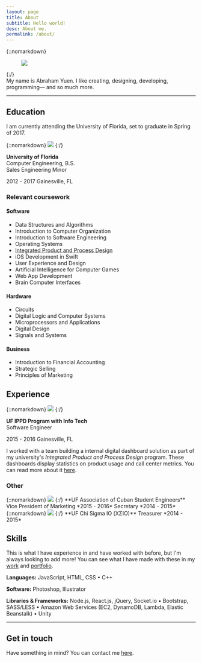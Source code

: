 ```yaml
---
layout: page
title: About
subtitle: Hello world!
desc: About me.
permalink: /about/
---
```


<div class="pretty-links">

{::nomarkdown}
<figure class="site-profile">
  <img src="{{ site.baseurl }}/assets/img/profile.png">
</figure>
{:/}

<div class="lead lead-about">My name is Abraham Yuen. I like creating, designing, developing, programming— and so much more.
</div>

---

## Education

I am currently attending the University of Florida, set to graduate in Spring of 2017.

<div class="grid no-gutters infobox">
<div class="unit four-fifths">
{::nomarkdown}
<img src="{{ site.baseurl }}/assets/img/about/uf-logo.png" class="infobox-image">
{:/}

**University of Florida**  
Computer Engineering, B.S.  
Sales Engineering Minor
</div>

<div class="unit one-fifth">
2012 - 2017  
Gainesville, FL
</div>
</div>

### Relevant coursework

#### Software
- Data Structures and Algorithms
- Introduction to Computer Organization
- Introduction to Software Engineering
- Operating Systems
- [Integrated Product and Process Design](http://www.ippd.ufl.edu/)
- iOS Development in Swift
- User Experience and Design
- Artificial Intelligence for Computer Games
- Web App Development
- Brain Computer Interfaces

#### Hardware
- Circuits
- Digital Logic and Computer Systems
- Microprocessors and Applications
- Digital Design
- Signals and Systems

#### Business
- Introduction to Financial Accounting
- Strategic Selling
- Principles of Marketing

## Experience

<div class="grid no-gutters infobox">
<div class="unit four-fifths">
{::nomarkdown}
<img src="{{ site.baseurl }}/assets/img/about/ippd-logo.png" class="infobox-image">
{:/}  

**UF IPPD Program with Info Tech**  
Software Engineer
</div>

<div class="unit one-fifth">
2015 - 2016  
Gainesville, FL
</div>
</div>

I worked with a team building a internal digital dashboard solution as part of my university's *Integrated Product and Process Design* program. These dashboards display statistics on product usage and call center
metrics. You can read more about it [here](/work/stratustream/).

### Other

<div class="infobox">
{::nomarkdown}
<img src="{{ site.baseurl }}/assets/img/about/acse-logo.png" class="infobox-image">
{:/}
**UF Association of Cuban Student Engineers**  
Vice President of Marketing <span class="align-right">*2015 - 2016*</span>  
Secretary <span class="align-right">*2014 - 2015*</span>
</div>

<div class="infobox">
{::nomarkdown}
<img src="{{ site.baseurl }}/assets/img/about/csio-logo.png" class="infobox-image">
{:/}
**UF Chi Sigma IO (ΧΣΙO)**  
Treasurer <span class="align-right">*2014 - 2015*</span>
</div>

## Skills

This is what I have experience in and have worked with before, but I'm always looking to add more! You can see what I have made with these in my [work](/work/) and [portfolio](/portfolio/).

**Languages:** JavaScript, HTML, CSS • C++

**Software:** Photoshop, Illustrator

**Libraries & Frameworks:** Node.js, React.js, jQuery, Socket.io • Bootstrap, SASS/LESS • Amazon Web Services (EC2, DynamoDB, Lambda, Elastic Beanstalk) • Unity

---

## Get in touch

Have something in mind? You can contact me [here](/contact/).

</div>
